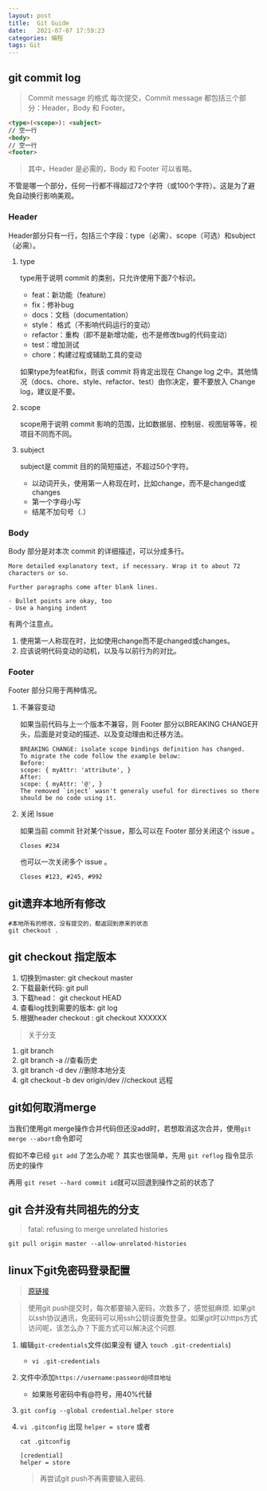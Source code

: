 ```yaml
---
layout: post  
title:  Git Guide  
date:   2021-07-07 17:59:23   
categories: 编程  
tags: Git
---
```


## git commit log

> Commit message 的格式
> 每次提交，Commit message 都包括三个部分：Header，Body 和 Footer。

```markdown
<type>(<scope>): <subject>
// 空一行
<body>
// 空一行
<footer>
```

> 其中，Header 是必需的，Body 和 Footer 可以省略。

不管是哪一个部分，任何一行都不得超过72个字符（或100个字符）。这是为了避免自动换行影响美观。

### Header

Header部分只有一行，包括三个字段：type（必需）、scope（可选）和subject（必需）。

1. type

   type用于说明 commit 的类别，只允许使用下面7个标识。

    - feat：新功能（feature）
    - fix：修补bug
    - docs：文档（documentation）
    - style： 格式（不影响代码运行的变动）
    - refactor：重构（即不是新增功能，也不是修改bug的代码变动）
    - test：增加测试
    - chore：构建过程或辅助工具的变动

   如果type为feat和fix，则该 commit 将肯定出现在 Change log 之中。其他情况（docs、chore、style、refactor、test）由你决定，要不要放入 Change log，建议是不要。

2. scope

   scope用于说明 commit 影响的范围，比如数据层、控制层、视图层等等，视项目不同而不同。

3. subject

   subject是 commit 目的的简短描述，不超过50个字符。

    - 以动词开头，使用第一人称现在时，比如change，而不是changed或changes
    - 第一个字母小写
    - 结尾不加句号（.）

### Body

Body 部分是对本次 commit 的详细描述，可以分成多行。

```text
More detailed explanatory text, if necessary. Wrap it to about 72 characters or so.

Further paragraphs come after blank lines.

- Bullet points are okay, too
- Use a hanging indent
```

有两个注意点。

1. 使用第一人称现在时，比如使用change而不是changed或changes。
2. 应该说明代码变动的动机，以及与以前行为的对比。

### Footer

Footer 部分只用于两种情况。

1. 不兼容变动

   如果当前代码与上一个版本不兼容，则 Footer 部分以BREAKING CHANGE开头，后面是对变动的描述、以及变动理由和迁移方法。

   ```text
   BREAKING CHANGE: isolate scope bindings definition has changed.
   To migrate the code follow the example below:
   Before:
   scope: { myAttr: 'attribute', }
   After:
   scope: { myAttr: '@', }
   The removed `inject` wasn't generaly useful for directives so there should be no code using it.
   ```

2. 关闭 Issue

   如果当前 commit 针对某个issue，那么可以在 Footer 部分关闭这个 issue 。

   ```text
   Closes #234
   ```

   也可以一次关闭多个 issue 。

   ```text
   Closes #123, #245, #992
   ```

## git遗弃本地所有修改

```shell
#本地所有的修改，没有提交的，都返回到原来的状态
git checkout .  
```

## git checkout 指定版本

1. 切换到master: git checkout master
2. 下载最新代码:  git pull
3. 下载head： git checkout HEAD
4. 查看log找到需要的版本: git log
5. 根据header checkout : git checkout XXXXXX

> 关于分支

1. git branch
2. git branch -a //查看历史
3. git branch -d dev //删除本地分支
4. git checkout -b dev origin/dev //checkout 远程

## git如何取消merge

当我们使用git merge操作合并代码但还没add时，若想取消这次合并，使用`git merge --abort`命令即可

假如不幸已经 `git add` 了怎么办呢？ 其实也很简单，先用 `git reflog` 指令显示历史的操作

再用 `git reset --hard commit id`就可以回退到操作之前的状态了

## git 合并没有共同祖先的分支

> fatal: refusing to merge unrelated histories

`git pull origin master --allow-unrelated-histories`

## linux下git免密码登录配置

> [原链接](http://yongqing.is-programmer.com/posts/80371.html)

> 使用git push提交时，每次都要输入密码，次数多了，感觉挺麻烦. 如果git以ssh协议通讯，免密码可以用ssh公钥设置免登录。如果git时以https方式访问呢，该怎么办？下面方式可以解决这个问题.

1. 编辑`git-credentials`文件(如果没有 键入 `touch .git-credentials`)
    * `vi .git-credentials`

2. 文件中添加`https://username:passeord@项目地址`
    * 如果账号密码中有@符号，用40%代替

3. `git config --global credential.helper store`

4. `vi .gitconfig` 出现 `helper = store` 或者

   ```shell
   cat .gitconfig
   
   [credential]
   helper = store 
   ```

   > 再尝试git push不再需要输入密码.